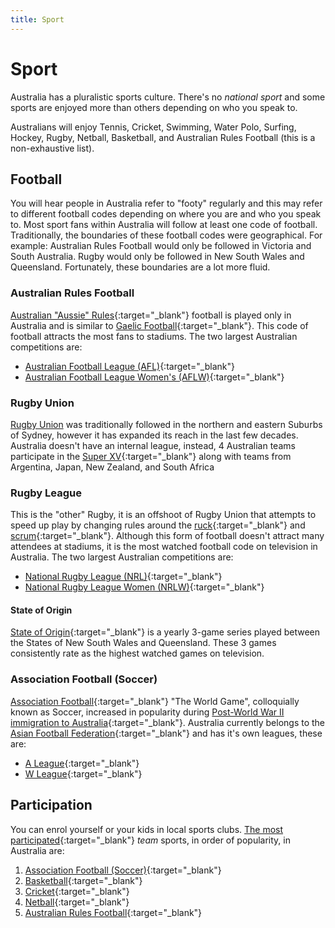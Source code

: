 ```yaml
---
title: Sport
---
```


# Sport
Australia has a pluralistic sports culture. There's no _national sport_ and some sports are enjoyed more than others depending on who you speak to.

Australians will enjoy Tennis, Cricket, Swimming, Water Polo, Surfing, Hockey, Rugby, Netball, Basketball, and Australian Rules Football (this is a non-exhaustive list).

## Football
You will hear people in Australia refer to "footy" regularly and this may refer to different football codes depending on where you are and who you speak to. Most sport fans within Australia will follow at least one code of football. Traditionally, the boundaries of these football codes were geographical. For example: Australian Rules Football would only be followed in Victoria and South Australia. Rugby would only be followed in New South Wales and Queensland. Fortunately, these boundaries are a lot more fluid.

### Australian Rules Football
[Australian "Aussie" Rules](https://en.wikipedia.org/wiki/Australian_rules_football){:target="\_blank"} football is played only in Australia and is similar to [Gaelic Football](https://en.wikipedia.org/wiki/Gaelic_football){:target="\_blank"}. This code of football attracts the most fans to stadiums. The two largest Australian competitions are:
- [Australian Football League (AFL)](http://www.afl.com.au/){:target="\_blank"}
- [Australian Football League Women's (AFLW)](http://www.afl.com.au/womens){:target="\_blank"}

### Rugby Union
[Rugby Union](https://en.wikipedia.org/wiki/Rugby_union) was traditionally followed in the northern and eastern Suburbs of Sydney, however it has expanded its reach in the last few decades. Australia doesn't have an internal league, instead, 4 Australian teams participate in the [Super XV](http://www.superxv.com/){:target="\_blank"} along with teams from Argentina, Japan, New Zealand, and South Africa

### Rugby League
This is the "other" Rugby, it is an offshoot of Rugby Union that attempts to speed up play by changing rules around the [ruck](https://en.wikipedia.org/wiki/Rugby_union_gameplay#Ruck){:target="\_blank"} and [scrum](https://en.wikipedia.org/wiki/Rugby_union_gameplay#Scrum){:target="\_blank"}. Although this form of football doesn't attract many attendees at stadiums, it is the most watched football code on television in Australia. The two largest Australian competitions are:
- [National Rugby League (NRL)](https://www.nrl.com/){:target="\_blank"}
- [National Rugby League Women (NRLW)](https://www.nrl.com/womens/){:target="\_blank"}

#### State of Origin
[State of Origin](https://en.wikipedia.org/wiki/State_of_Origin_series){:target="\_blank"} is a yearly 3-game series played between the States of New South Wales and Queensland. These 3 games consistently rate as the highest watched games on television.

### Association Football (Soccer)
[Association Football](https://en.wikipedia.org/wiki/Association_football){:target="\_blank"} "The World Game", colloquially known as Soccer, increased in popularity during [Post-World War II immigration to Australia](https://en.wikipedia.org/wiki/Post-war_immigration_to_Australia){:target="\_blank"}. Australia currently belongs to the [Asian Football Federation](http://www.the-afc.com/){:target="\_blank"} and has it's own leagues, these are:
- [A League](https://www.a-league.com.au/){:target="\_blank"}
- [W League](https://www.w-league.com.au/){:target="\_blank"}


## Participation
You can enrol yourself or your kids in local sports clubs. [The most participated](https://roymorgan.com/findings/6123-australian-sports-participation-rates-among-children-and-adults-december-2014-201503182151){:target="\_blank"} _team_ sports, in order of popularity, in Australia are:
1. [Association Football (Soccer)](https://www.ffa.com.au/){:target="\_blank"}
2. [Basketball](https://australia.basketball/){:target="\_blank"}
3. [Cricket](https://www.cricketaustralia.com.au/){:target="\_blank"}
4. [Netball](https://netball.com.au/){:target="\_blank"}
5. [Australian Rules Football](http://www.afl.com.au/){:target="\_blank"}

